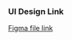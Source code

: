 
### UI Design Link

[Figma file link](https://www.figma.com/file/FEEvB3FgecDoalzmvt7COl/AE_Personal-Finance-Manager_Team-16?type=design&node-id=0%3A1&t=tVMAfq6wr5BnbW06-1)


